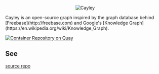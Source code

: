 <p align="center">
  <img src="https://raw.githubusercontent.com/google/cayley/master/static/branding/cayley_side.png" alt="Cayley" />
</p>
Cayley is an open-source graph inspired by the graph database behind [Freebase](http://freebase.com) and Google's [Knowledge Graph](https://en.wikipedia.org/wiki/Knowledge_Graph).

[![Container Repository on Quay](https://quay.io/repository/barakmich/cayley/status "Container Repository on Quay")](https://quay.io/repository/barakmich/cayley)

## See

[source repo](https://github.com/google/cayley)
